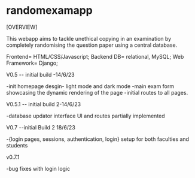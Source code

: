 # randomexamapp
[OVERVIEW]

This webapp aims to tackle unethical copying in an examination by completely randomising the question paper using a central database.

Frontend= HTML/CSS/Javascript;
Backend DB= relational, MySQL;
Web Framework= Django;

V0.5 -- initial build -14/6/23

-init homepage desgin- light mode and dark mode
-main exam form showcasing the dynamic rendering of the page
-initial routes to all pages.

V0.5.1 -- initial build 2-14/6/23

-database updator interface UI and routes partially implemented

V0.7 --initial Build 2 18/6/23

-{login pages, sessions, authentication, login} setup for both faculties and students

v0.7.1 

-bug fixes with login logic
